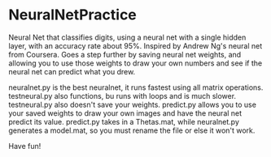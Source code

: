 # NeuralNetPractice
Neural Net that classifies digits, using a neural net with a single hidden
layer, with an accuracy rate about 95%.  Inspired by Andrew Ng's neural net from
Coursera.  Goes a step further by saving neural net weights, and allowing you to
use those weights to draw your own numbers and see if the neural net can predict
what you drew.  

neuralnet.py is the best neuralnet, it runs fastest using all matrix operations.
testneural.py also functions, bu runs with loops and is much slower.
testneural.py also doesn't save your weights.
predict.py allows you to use your saved weights to draw your own images and have
the neural net predict its value.  predict.py takes in a Thetas.mat, while
neuralnet.py generates a model.mat, so you must rename the file or else it won't
work.

Have fun!
